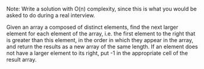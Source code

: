 Note: Write a solution with O(n) complexity, since this is what you would be asked to do during a real interview.

Given an array a composed of distinct elements, find the next larger element for each element of the array, i.e. the first element to the right that is greater than this element, in the order in which they appear in the array, and return the results as a new array of the same length. If an element does not have a larger element to its right, put -1 in the appropriate cell of the result array.
